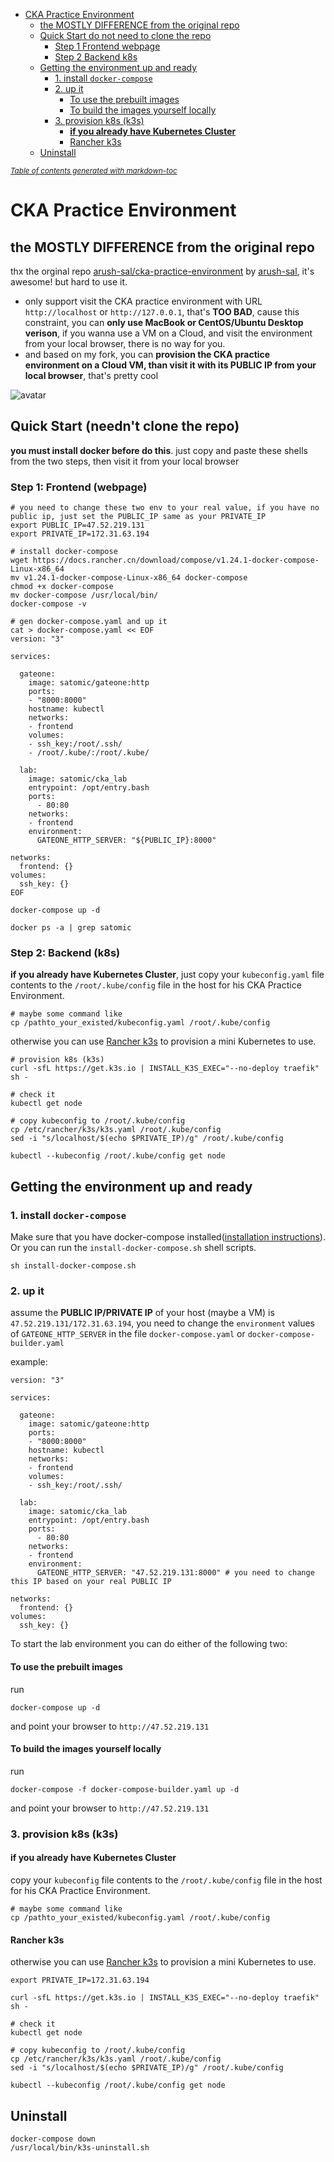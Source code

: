 - [CKA Practice Environment](#cka-practice-environment)
  * [the MOSTLY DIFFERENCE from the original repo](#the-mostly-difference-from-the-original-repo)
  * [Quick Start do not need to clone the repo](#quick-start-needn-t-clone-the-repo)
    + [Step 1 Frontend webpage](#step-1-frontend-webpage)
    + [Step 2 Backend k8s](#step-2-backend-k8s)
  * [Getting the environment up and ready](#getting-the-environment-up-and-ready)
    + [1. install `docker-compose`](#1-install-docker-compose)
    + [2. up it](#2-up-it)
      - [To use the prebuilt images](#to-use-the-prebuilt-images)
      - [To build the images yourself locally](#to-build-the-images-yourself-locally)
    + [3. provision k8s (k3s)](#3-provision-k8s--k3s-)
      - [**if you already have Kubernetes Cluster**](#if-you-already-have-kubernetes-cluster)
      - [Rancher k3s](#rancher-k3s)
  * [Uninstall](#uninstall)

<small><i><a href='http://ecotrust-canada.github.io/markdown-toc/'>Table of contents generated with markdown-toc</a></i></small>

# CKA Practice Environment

## the MOSTLY DIFFERENCE from the original repo
thx the orginal repo [arush-sal/cka-practice-environment](https://github.com/arush-sal/cka-practice-environment) by [arush-sal](https://github.com/arush-sal), it's awesome! but hard to use it.
- only support visit the CKA practice environment with URL `http://localhost` or `http://127.0.0.1`, that's **TOO BAD**, cause this constraint, you can **only use MacBook or CentOS/Ubuntu Desktop verison**, if you wanna use a VM on a Cloud, and visit the environment from your local browser, there is no way for you.
- and based on my fork, you can **provision the CKA practice environment on a Cloud VM, than visit it with its PUBLIC IP from your local browser**, that's pretty cool

![avatar](/images/cka-exam.png)

## Quick Start (needn't clone the repo)
**you must install docker before do this**. just copy and paste these shells from the two steps, then visit it from your local browser

### Step 1: Frontend (webpage)
```
# you need to change these two env to your real value, if you have no public ip, just set the PUBLIC_IP same as your PRIVATE_IP
export PUBLIC_IP=47.52.219.131
export PRIVATE_IP=172.31.63.194

# install docker-compose 
wget https://docs.rancher.cn/download/compose/v1.24.1-docker-compose-Linux-x86_64
mv v1.24.1-docker-compose-Linux-x86_64 docker-compose
chmod +x docker-compose
mv docker-compose /usr/local/bin/
docker-compose -v

# gen docker-compose.yaml and up it
cat > docker-compose.yaml << EOF
version: "3"

services:

  gateone:
    image: satomic/gateone:http
    ports:
    - "8000:8000"
    hostname: kubectl
    networks:
    - frontend
    volumes:
    - ssh_key:/root/.ssh/
    - /root/.kube/:/root/.kube/

  lab:
    image: satomic/cka_lab
    entrypoint: /opt/entry.bash
    ports:
      - 80:80
    networks:
    - frontend
    environment:
      GATEONE_HTTP_SERVER: "${PUBLIC_IP}:8000"

networks:
  frontend: {}
volumes:
  ssh_key: {}
EOF

docker-compose up -d

docker ps -a | grep satomic
```

### Step 2: Backend (k8s)

**if you already have Kubernetes Cluster**, just copy your `kubeconfig.yaml` file contents to the `/root/.kube/config` file in the host for his CKA Practice Environment.
```
# maybe some command like
cp /pathto_your_existed/kubeconfig.yaml /root/.kube/config
```

otherwise you can use [Rancher k3s](https://k3s.io/) to provision a mini Kubernetes to use.
```
# provision k8s (k3s)
curl -sfL https://get.k3s.io | INSTALL_K3S_EXEC="--no-deploy traefik" sh -

# check it
kubectl get node

# copy kubeconfig to /root/.kube/config
cp /etc/rancher/k3s/k3s.yaml /root/.kube/config
sed -i "s/localhost/$(echo $PRIVATE_IP)/g" /root/.kube/config

kubectl --kubeconfig /root/.kube/config get node
```


## Getting the environment up and ready

### 1. install `docker-compose`
Make sure that you have docker-compose installed([installation instructions](https://docs.docker.com/compose/install/)). Or you can run the `install-docker-compose.sh` shell scripts.
```
sh install-docker-compose.sh
```

### 2. up it

assume the **PUBLIC IP/PRIVATE IP** of your host (maybe a VM) is `47.52.219.131/172.31.63.194`, you need to change the `environment` values of `GATEONE_HTTP_SERVER` in the file `docker-compose.yaml` or `docker-compose-builder.yaml`

example:
```
version: "3"

services:

  gateone:
    image: satomic/gateone:http
    ports:
    - "8000:8000"
    hostname: kubectl
    networks:
    - frontend
    volumes:
    - ssh_key:/root/.ssh/

  lab:
    image: satomic/cka_lab
    entrypoint: /opt/entry.bash
    ports:
      - 80:80
    networks:
    - frontend
    environment:
      GATEONE_HTTP_SERVER: "47.52.219.131:8000" # you need to change this IP based on your real PUBLIC IP

networks:
  frontend: {}
volumes:
  ssh_key: {}
```
 
To start the lab environment you can do either of the following two:

#### To use the prebuilt images
run
```
docker-compose up -d
```
and point your browser to `http://47.52.219.131`

#### To build the images yourself locally 
run
```
docker-compose -f docker-compose-builder.yaml up -d
```
and point your browser to `http://47.52.219.131`


### 3. provision k8s (k3s)

#### **if you already have Kubernetes Cluster**
copy your `kubeconfig` file contents to the `/root/.kube/config` file in the host for his CKA Practice Environment.
```
# maybe some command like
cp /pathto_your_existed/kubeconfig.yaml /root/.kube/config
```

#### Rancher k3s
otherwise you can use [Rancher k3s](https://k3s.io/) to provision a mini Kubernetes to use.
```
export PRIVATE_IP=172.31.63.194

curl -sfL https://get.k3s.io | INSTALL_K3S_EXEC="--no-deploy traefik" sh -

# check it
kubectl get node

# copy kubeconfig to /root/.kube/config
cp /etc/rancher/k3s/k3s.yaml /root/.kube/config
sed -i "s/localhost/$(echo $PRIVATE_IP)/g" /root/.kube/config

kubectl --kubeconfig /root/.kube/config get node
```

## Uninstall
```
docker-compose down
/usr/local/bin/k3s-uninstall.sh
```
